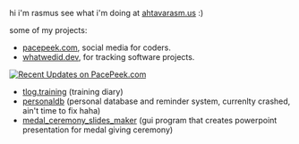 hi i'm rasmus see what i'm doing at [ahtavarasm.us](https://ahtavarasm.us) :)

some of my projects:
- [pacepeek.com](https://pacepeek.com), social media for coders.
- [whatwedid.dev](https://whatwedid.dev), for tracking software projects.

[![Recent Updates on PacePeek.com](https://pacepeek.com/widget_svg_org/149307331/648903558/2?fill_color=0fbce9&stroke_color=0fbce9&text_color=0d1117)](https://pacepeek.com/pacepeek)


- [tlog.training](https://github.com/ahtavarasmus/tlog) (training diary)
- [personaldb](https://github.com/ahtavarasmus/personaldb) (personal database and reminder system, currenlty crashed, ain't time to fix haha)
- [medal_ceremony_slides_maker](https://github.com/ahtavarasmus/medal_cerenomy_slides_maker) (gui program that creates powerpoint presentation for medal giving ceremony)

